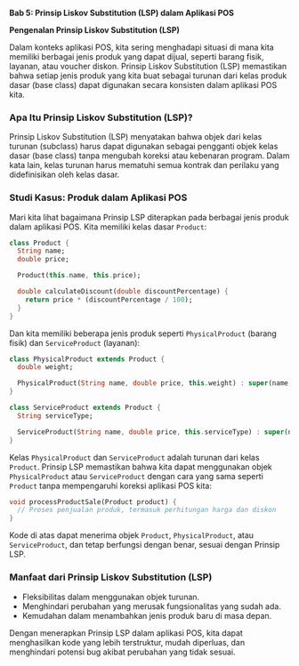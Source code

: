 **Bab 5: Prinsip Liskov Substitution (LSP) dalam Aplikasi POS**

**Pengenalan Prinsip Liskov Substitution (LSP)**

Dalam konteks aplikasi POS, kita sering menghadapi situasi di mana kita memiliki berbagai jenis produk yang dapat dijual, seperti barang fisik, layanan, atau voucher diskon. Prinsip Liskov Substitution (LSP) memastikan bahwa setiap jenis produk yang kita buat sebagai turunan dari kelas produk dasar (base class) dapat digunakan secara konsisten dalam aplikasi POS kita.

### Apa Itu Prinsip Liskov Substitution (LSP)?

Prinsip Liskov Substitution (LSP) menyatakan bahwa objek dari kelas turunan (subclass) harus dapat digunakan sebagai pengganti objek kelas dasar (base class) tanpa mengubah koreksi atau kebenaran program. Dalam kata lain, kelas turunan harus mematuhi semua kontrak dan perilaku yang didefinisikan oleh kelas dasar.

### Studi Kasus: Produk dalam Aplikasi POS

Mari kita lihat bagaimana Prinsip LSP diterapkan pada berbagai jenis produk dalam aplikasi POS. Kita memiliki kelas dasar `Product`:

```dart
class Product {
  String name;
  double price;

  Product(this.name, this.price);

  double calculateDiscount(double discountPercentage) {
    return price * (discountPercentage / 100);
  }
}
```

Dan kita memiliki beberapa jenis produk seperti `PhysicalProduct` (barang fisik) dan `ServiceProduct` (layanan):

```dart
class PhysicalProduct extends Product {
  double weight;

  PhysicalProduct(String name, double price, this.weight) : super(name, price);
}

class ServiceProduct extends Product {
  String serviceType;

  ServiceProduct(String name, double price, this.serviceType) : super(name, price);
}
```

Kelas `PhysicalProduct` dan `ServiceProduct` adalah turunan dari kelas `Product`. Prinsip LSP memastikan bahwa kita dapat menggunakan objek `PhysicalProduct` atau `ServiceProduct` dengan cara yang sama seperti `Product` tanpa mempengaruhi koreksi aplikasi POS kita:

```dart
void processProductSale(Product product) {
  // Proses penjualan produk, termasuk perhitungan harga dan diskon
}
```

Kode di atas dapat menerima objek `Product`, `PhysicalProduct`, atau `ServiceProduct`, dan tetap berfungsi dengan benar, sesuai dengan Prinsip LSP.

### Manfaat dari Prinsip Liskov Substitution (LSP)

- Fleksibilitas dalam menggunakan objek turunan.
- Menghindari perubahan yang merusak fungsionalitas yang sudah ada.
- Kemudahan dalam menambahkan jenis produk baru di masa depan.

Dengan menerapkan Prinsip LSP dalam aplikasi POS, kita dapat menghasilkan kode yang lebih terstruktur, mudah diperluas, dan menghindari potensi bug akibat perubahan yang tidak sesuai.